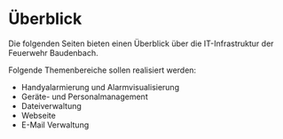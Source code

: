 # Überblick

Die folgenden Seiten bieten einen Überblick über die IT-Infrastruktur der Feuerwehr Baudenbach.

Folgende Themenbereiche sollen realisiert werden:

* Handyalarmierung und Alarmvisualisierung
* Geräte- und Personalmanagement
* Dateiverwaltung
* Webseite
* E-Mail Verwaltung